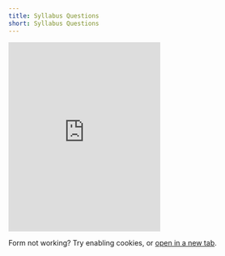 ```yaml
---
title: Syllabus Questions
short: Syllabus Questions
---
```


<iframe src="https://opensourcelaw.limesurvey.net/723337" height="375" frameBorder="0"></iframe>

<p><span class="not_working">Form not working? Try enabling cookies, or <a href="https://opensourcelaw.limesurvey.net/723337" target="_blank">open in a new tab</a>.</span></p>